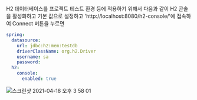 H2 데이터베이스를 프로젝트 테스트 환경 등에 적용하기 위해서 다음과 같이 H2 콘솔을 활성화하고 기본 값으로 설정하고 'http://localhost:8080/h2-console/'에 접속하여 Connect 버튼을 누르면 

```yml
spring:
  datasource:
    url: jdbc:h2:mem:testdb
    driverClassName: org.h2.Driver
    username: sa
    password:
  h2:
    console:
      enabled: true
```

![스크린샷 2021-04-18 오후 3 58 01](https://user-images.githubusercontent.com/18159012/115137100-e25c4580-a05e-11eb-8923-91110bf17c21.png)
